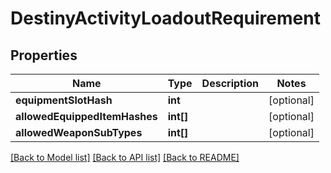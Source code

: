 # DestinyActivityLoadoutRequirement

## Properties
Name | Type | Description | Notes
------------ | ------------- | ------------- | -------------
**equipmentSlotHash** | **int** |  | [optional] 
**allowedEquippedItemHashes** | **int[]** |  | [optional] 
**allowedWeaponSubTypes** | **int[]** |  | [optional] 

[[Back to Model list]](../README.md#documentation-for-models) [[Back to API list]](../README.md#documentation-for-api-endpoints) [[Back to README]](../README.md)


